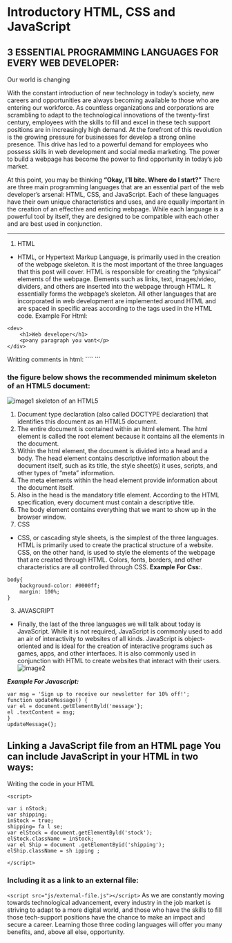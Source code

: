# Introductory HTML, CSS and JavaScript
## 3 ESSENTIAL PROGRAMMING LANGUAGES FOR EVERY WEB DEVELOPER:
Our world is changing

With the constant introduction of new technology in today’s society, new careers and opportunities are always becoming available to those who are entering our workforce. As countless organizations and corporations are scrambling to adapt to the technological innovations of the twenty-first century, employees with the skills to fill and excel in these tech support positions are in increasingly high demand. At the forefront of this revolution is the growing pressure for businesses for develop a strong online presence. This drive has led to a powerful demand for employees who possess skills in web development and social media marketing. The power to build a webpage has become the power to find opportunity in today’s job market.

At this point, you may be thinking **“Okay, I’ll bite. Where do I start?”** There are three main programming languages that are an essential part of the web developer’s arsenal: HTML, CSS, and JavaScript. Each of these languages have their own unique characteristics and uses, and are equally important in the creation of an effective and enticing webpage. While each language is a powerful tool by itself, they are designed to be compatible with each other and are best used in conjunction.
________________
1. HTML
* HTML, or Hypertext Markup Language, is primarily used in the creation of the webpage skeleton. It is the most important of the three languages that this post will cover. HTML is responsible for creating the “physical” elements of the webpage. Elements such as links, text, images/video, dividers, and others are inserted into the webpage through HTML. It essentially forms the webpage’s skeleton. All other languages that are incorporated in web development are implemented around HTML and are spaced in specific areas according to the tags used in the HTML code.
Example For Html:
```
<dev>
    <h1>Web developer</h1>
    <p>any paragraph you want</p>
</div>
```
Writting comments in html:
````<!--"this is a comment" --> ```

### the figure below shows the recommended minimum skeleton of an HTML5 document:
![image1](image/image1.jpeg)
skeleton of an HTML5

1. Document type declaration (also called DOCTYPE declaration) that identifies this document as an HTML5 document.
2. The entire document is contained within an html element. The html element is called the root element because it contains all the elements in the document.
3. Within the html element, the document is divided into a head and a body. The head element contains descriptive information about the document itself, such as its title, the style sheet(s) it uses, scripts, and other types of “meta” information.
4. The meta elements within the head element provide information about the document itself.
5. Also in the head is the mandatory title element. According to the HTML specification, every document must contain a descriptive title.
6. The body element contains everything that we want to show up in the browser window.
2. CSS
* CSS, or cascading style sheets, is the simplest of the three languages. HTML is primarily used to create the practical structure of a website. CSS, on the other hand, is used to style the elements of the webpage that are created through HTML. Colors, fonts, borders, and other characteristics are all controlled through CSS.
**Example For Css:**.
```
body{
    background-color: #0000ff;
    margin: 100%;
}
```
3. JAVASCRIPT
* Finally, the last of the three languages we will talk about today is JavaScript. While it is not required, JavaScript is commonly used to add an air of interactivity to websites of all kinds. JavaScript is object-oriented and is ideal for the creation of interactive programs such as games, apps, and other interfaces. It is also commonly used in conjunction with HTML to create websites that interact with their users.
![image2](image/image2.png)

***Example For Javascript:*** 
```
var msg = 'Sign up to receive our newsletter for 10% off!';
function updateMessage() {
var el = document.getElementByld('message'};
el .textContent = msg;
}
updateMessage(};
```

## Linking a JavaScript file from an HTML page You can include JavaScript in your HTML in two ways:
Writing the code in your HTML
```
<script>

var i nStock; 
var shipping; 
inStock = true; 
shipping= fa l se; 
var elStock = document.getElementByld('stock'); 
elStock.className = inStock; 
var el Ship = document .getElementByid('shipping'); 
elShip.className = sh ipping ; 

</script>
```

### Including it as a link to an external file:

```<script src="js/external-file.js"></script>```
As we are constantly moving towards technological advancement, every industry in the job market is striving to adapt to a more digital world, and those who have the skills to fill those tech-support positions have the chance to make an impact and secure a career. Learning those three coding languages will offer you many benefits, and, above all else, opportunity.